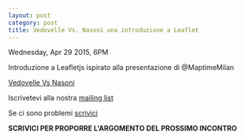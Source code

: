 ```yaml
---
layout: post
category: post
title: Vedovelle Vs. Nasoni una introduzione a Leaflet
---
```


Wednesday, Apr 29 2015, 6PM

Introduzione a Leafletjs ispirato alla presentazione di @MaptimeMilan

[Vedovelle Vs Nasoni](https://maptime.io/roma/resources/intro-leaflet-ITA/index.html)


Iscrivetevi alla nostra [mailing list](https://groups.google.com/forum/#!forum/maptimeroma)

Se ci sono problemi [scrivici](mailto:maptime.roma@gmail.com)


__SCRIVICI PER PROPORRE L'ARGOMENTO DEL PROSSIMO INCONTRO__ <br/>
